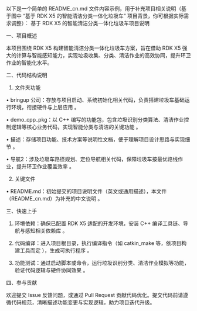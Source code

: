 以下是一个简单的 README_cn.md 文件内容示例，用于补充项目相关说明（基于图中 “基于 RDK X5 的智能清洁分类一体化垃圾车” 项目背景，你可根据实际需求调整）：
基于 RDK X5 的智能清洁分类一体化垃圾车项目说明

一、项目概述

本项目围绕 RDK X5 构建智能清洁分类一体化垃圾车方案，旨在借助 RDK X5 强大的计算与智能感知能力，实现垃圾收集、分类、清洁作业的高效协同，提升环卫作业的智能化水平。

二、代码结构说明

1. 文件夹功能

• bringup 公司：存放与项目启动、系统初始化相关代码，负责搭建垃圾车基础运行环境，衔接硬件与上层应用 。

• demo_cpp_pkg：以 C++ 编写的功能包，包含垃圾识别分类算法、清洁作业控制逻辑等核心业务代码，实现智能分类与清洁的关键功能 。

• 描述：存储项目功能、技术方案等说明性文档，便于理解项目设计思路与实现细节 。

• 导航2：涉及垃圾车路径规划、定位导航相关代码，保障垃圾车按最优路线作业，提升环卫作业覆盖效率 。

2. 关键文件

• README.md：初始提交的项目说明文件（英文或通用描述），本文件（README_cn.md）为补充的中文说明 。

三、快速上手

1. 环境依赖：确保已配置 RDK X5 适配的开发环境，安装 C++ 编译工具链、导航与感知相关依赖库 。

2. 代码编译：进入项目根目录，执行编译指令（如 catkin_make 等，依项目构建工具而定 ），生成可执行程序 。

3. 功能测试：通过启动脚本或命令，运行垃圾识别分类、清洁作业模拟等功能，验证代码逻辑与硬件协同效果 。

四、参与贡献

欢迎提交 Issue 反馈问题，或通过 Pull Request 贡献代码优化。提交代码前请遵循代码规范，清晰描述功能变更与实现逻辑，助力项目迭代升级。